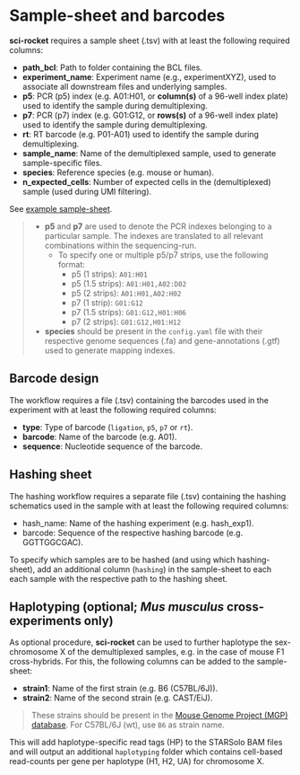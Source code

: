 # Sample-sheet and barcodes

**sci-rocket** requires a sample sheet (.tsv) with at least the following required columns:

- **path_bcl**: Path to folder containing the BCL files.
- **experiment_name**: Experiment name (e.g., experimentXYZ), used to associate all downstream files and underlying samples.
- **p5**: PCR (p5) index (e.g. A01:H01, or **column(s)** of a 96-well index plate) used to identify the sample during demultiplexing.
- **p7**: PCR (p7) index (e.g. G01:G12, or **rows(s)** of a 96-well index plate) used to identify the sample during demultiplexing.
- **rt**: RT barcode (e.g. P01-A01) used to identify the sample during demultiplexing.
- **sample_name**: Name of the demultiplexed sample, used to generate sample-specific files.
- **species**: Reference species (e.g. mouse or human).
- **n_expected_cells**: Number of expected cells in the (demultiplexed) sample (used during UMI filtering).

See [example sample-sheet](https://github.com/odomlab2/sci-rocket/blob/main/workflow/examples/example_samplesheet.tsv).

> - **p5** and **p7** are used to denote the PCR indexes belonging to a particular sample. The indexes are translated to all relevant combinations within the sequencing-run.
>   - To specify one or multiple p5/p7 strips, use the following format:
>     - p5 (1 strips): `A01:H01`
>     - p5 (1.5 strips): `A01:H01,A02:D02`
>     - p5 (2 strips): `A01:H01,A02:H02`
>     - p7 (1 strip): `G01:G12`
>     - p7 (1.5 strips): `G01:G12,H01:H06`
>     - p7 (2 strips): `G01:G12,H01:H12`
> - **species** should be present in the `config.yaml` file with their respective genome sequences (.fa) and gene-annotations (.gtf) used to generate mapping indexes.

## Barcode design

The workflow requires a file (.tsv) containing the barcodes used in the experiment with at least the following required columns:

- **type**: Type of barcode (`ligation`, `p5`, `p7` or `rt`).
- **barcode**: Name of the barcode (e.g. A01).
- **sequence**: Nucleotide sequence of the barcode.

## Hashing sheet

The hashing workflow requires a separate file (.tsv) containing the hashing schematics used in the sample with at least the following required columns:

- hash_name: Name of the hashing experiment (e.g. hash_exp1).
- barcode: Sequence of the respective hashing barcode (e.g. GGTTGGCGAC).

To specify which samples are to be hashed (and using which hashing-sheet), add an additional column (`hashing`) in the sample-sheet to each each sample with the respective path to the hashing sheet.

## Haplotyping (optional; _Mus musculus_ cross-experiments only)

As optional procedure, **sci-rocket** can be used to further haplotype the sex-chromosome X of the demultiplexed samples, e.g. in the case of mouse F1 cross-hybrids. For this, the following columns can be added to the sample-sheet:

- **strain1**: Name of the first strain (e.g. B6 (C57BL/6J)).
- **strain2**: Name of the second strain (e.g. CAST/EiJ).

> These strains should be present in the [Mouse Genome Project (MGP) database](https://www.sanger.ac.uk/science/data/mouse-genomes-project).
> For C57BL/6J (wt), use `B6` as strain name.

This will add haplotype-specific read tags (HP) to the STARSolo BAM files and will output an additional `haplotyping` folder which contains cell-based read-counts per gene per haplotype (H1, H2, UA) for chromosome X.
